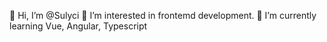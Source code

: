 👋 Hi, I’m @Sulyci
👀 I’m interested in frontemd development.
🌱 I’m currently learning Vue, Angular, Typescript

<!---
Sulyci/Sulyci is a ✨ special ✨ repository because its `README.md` (this file) appears on your GitHub profile.
You can click the Preview link to take a look at your changes.
--->
